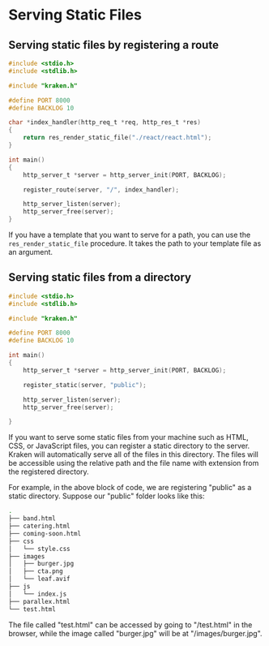 # Serving Static Files

## Serving static files by registering a route

```c
#include <stdio.h>
#include <stdlib.h>

#include "kraken.h"

#define PORT 8000
#define BACKLOG 10

char *index_handler(http_req_t *req, http_res_t *res)
{
    return res_render_static_file("./react/react.html");
}

int main()
{
    http_server_t *server = http_server_init(PORT, BACKLOG);

    register_route(server, "/", index_handler);

    http_server_listen(server);
    http_server_free(server);
}
```

If you have a template that you want to serve for a path, you can use the `res_render_static_file` procedure. It takes the path to your template file as an argument.

## Serving static files from a directory

```c
#include <stdio.h>
#include <stdlib.h>

#include "kraken.h"

#define PORT 8000
#define BACKLOG 10

int main()
{
    http_server_t *server = http_server_init(PORT, BACKLOG);

    register_static(server, "public");

    http_server_listen(server);
    http_server_free(server);

}
```

If you want to serve some static files from your machine such as HTML, CSS, or JavaScript files, you can register a static directory to the server. Kraken will automatically serve all of the files in this directory. The files will be accessible using the relative path and the file name with extension from the registered directory.

For example, in the above block of code, we are registering "public" as a static directory. Suppose our "public" folder looks like this:

```bash title="public/"
.
├── band.html
├── catering.html
├── coming-soon.html
├── css
│   └── style.css
├── images
│   ├── burger.jpg
│   ├── cta.png
│   └── leaf.avif
├── js
│   └── index.js
├── parallex.html
└── test.html
```

The file called "test.html" can be accessed by going to "/test.html" in the browser, while the image called "burger.jpg" will be at "/images/burger.jpg".
